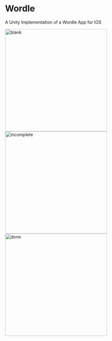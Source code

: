 # Wordle

A Unity Implementation of a Wordle App for IOS


<img src="https://drive.google.com/uc?export=view&id=15UpZ0c4jgleO7s_gZta6AFnT-Odr0oxH" alt="blank" width="333"/> <img src="https://drive.google.com/uc?export=view&id=1K5XW8EwZxcnsMZhm5W7Y1L24CMk3AqLA" alt="incomplete" width="333"/> <img src="https://drive.google.com/uc?export=view&id=1ZNylfwg9UXFZr2tEAZx_FOoulneTdzNk" alt="done" width="333"/> 
